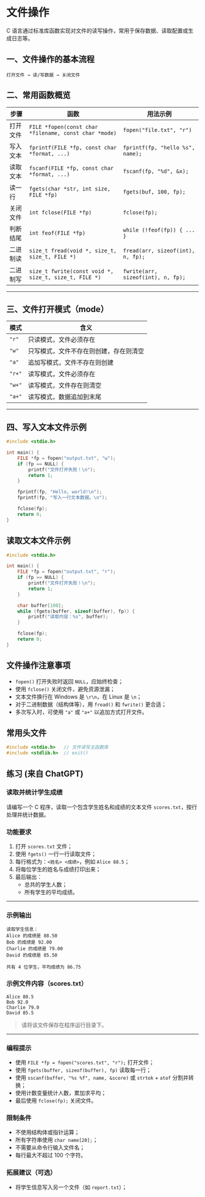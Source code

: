 # 文件操作

C 语言通过标准库函数实现对文件的读写操作，常用于保存数据、读取配置或生成日志等。

## 一、文件操作的基本流程

```text
打开文件 → 读/写数据 → 关闭文件
```

## 二、常用函数概览

| 步骤     | 函数                                                  | 用法示例                           |
| -------- | ----------------------------------------------------- | ---------------------------------- |
| 打开文件 | `FILE *fopen(const char *filename, const char *mode)` | `fopen("file.txt", "r")`           |
| 写入文本 | `fprintf(FILE *fp, const char *format, ...)`          | `fprintf(fp, "hello %s", name);`   |
| 读取文本 | `fscanf(FILE *fp, const char *format, ...)`           | `fscanf(fp, "%d", &x);`            |
| 读一行   | `fgets(char *str, int size, FILE *fp)`                | `fgets(buf, 100, fp);`             |
| 关闭文件 | `int fclose(FILE *fp)`                                | `fclose(fp);`                      |
| 判断结尾 | `int feof(FILE *fp)`                                  | `while (!feof(fp)) { ... }`        |
| 二进制读 | `size_t fread(void *, size_t, size_t, FILE *)`        | `fread(arr, sizeof(int), n, fp);`  |
| 二进制写 | `size_t fwrite(const void *, size_t, size_t, FILE *)` | `fwrite(arr, sizeof(int), n, fp);` |

---

## 三、文件打开模式（mode）

| 模式   | 含义                                   |
| ------ | -------------------------------------- |
| `"r"`  | 只读模式，文件必须存在                 |
| `"w"`  | 只写模式，文件不存在则创建，存在则清空 |
| `"a"`  | 追加写模式，文件不存在则创建           |
| `"r+"` | 读写模式，文件必须存在                 |
| `"w+"` | 读写模式，文件存在则清空               |
| `"a+"` | 读写模式，数据追加到末尾               |

---

## 四、写入文本文件示例

```c
#include <stdio.h>

int main() {
    FILE *fp = fopen("output.txt", "w");
    if (fp == NULL) {
        printf("文件打开失败！\n");
        return 1;
    }

    fprintf(fp, "Hello, world!\n");
    fprintf(fp, "写入一行文本数据。\n");

    fclose(fp);
    return 0;
}
```

## 读取文本文件示例

```c
#include <stdio.h>

int main() {
    FILE *fp = fopen("output.txt", "r");
    if (fp == NULL) {
        printf("文件打开失败！\n");
        return 1;
    }

    char buffer[100];
    while (fgets(buffer, sizeof(buffer), fp)) {
        printf("读取内容：%s", buffer);
    }

    fclose(fp);
    return 0;
}
```

## 文件操作注意事项

- `fopen()` 打开失败时返回 `NULL`，应始终检查；
- 使用 `fclose()` 关闭文件，避免资源泄漏；
- 文本文件换行在 Windows 是 `\r\n`，在 Linux 是 `\n`；
- 对于二进制数据（结构体等），用 `fread()` 和 `fwrite()` 更合适；
- 多次写入时，可使用 `"a"` 或 `"a+"` 以追加方式打开文件。

## 常用头文件

```c
#include <stdio.h>   // 文件读写主函数库
#include <stdlib.h>  // exit()
```

## 练习 (来自 ChatGPT)

### 读取并统计学生成绩

请编写一个 C 程序，读取一个包含学生姓名和成绩的文本文件 `scores.txt`，按行处理并统计数据。

### 功能要求

1. 打开 `scores.txt` 文件；
2. 使用 `fgets()` 一行一行读取文件；
3. 每行格式为：`<姓名> <成绩>`，例如 `Alice 88.5`；
4. 将每位学生的姓名与成绩打印出来；
5. 最后输出：
   - 总共的学生人数；
   - 所有学生的平均成绩。

---

### 示例输出

```
读取学生信息：
Alice 的成绩是 88.50
Bob 的成绩是 92.00
Charlie 的成绩是 79.00
David 的成绩是 85.50

共有 4 位学生，平均成绩为 86.75
```

### 示例文件内容（scores.txt）

```
Alice 88.5
Bob 92.0
Charlie 79.0
David 85.5
```

> 请将该文件保存在程序运行目录下。

---

### 编程提示

- 使用 `FILE *fp = fopen("scores.txt", "r");` 打开文件；
- 使用 `fgets(buffer, sizeof(buffer), fp)` 读取每一行；
- 使用 `sscanf(buffer, "%s %f", name, &score)` 或 `strtok` + `atof` 分割并转换；
- 使用计数变量统计人数，累加求平均；
- 最后使用 `fclose(fp);` 关闭文件。

### 限制条件

- 不使用结构体或指针运算；
- 所有字符串使用 `char name[20];`；
- 不需要从命令行输入文件名；
- 每行最大不超过 100 个字符。

### 拓展建议（可选）

- 将学生信息写入另一个文件（如 `report.txt`）；